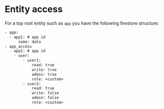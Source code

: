 # Entity access

For a top root entity such as `app` you have the following firestore structure:

```txt
- app:
  - app1: # app id
      some: data
- app_access
  - app1: # app id
    - user:
        - user1:
            read: true
            write: true
            admin: true
            role: <custom>
        - user2:
            read: true
            write: false
            admin: false
            role: <custom>
```